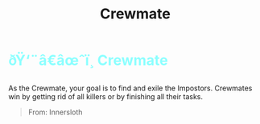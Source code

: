 ﻿---
lang: en-US
title: Crewmate
prev: Tracker
next: Detective
---
# <font color="#8cffff">ðŸ‘¨â€âœˆï¸ <b>Crewmate</b></font> <Badge text="Vanilla" type="tip" vertical="middle"/>

As the Crewmate, your goal is to find and exile the Impostors. Crewmates win by getting rid of all killers or by finishing all their tasks.<br>
> From: Innersloth